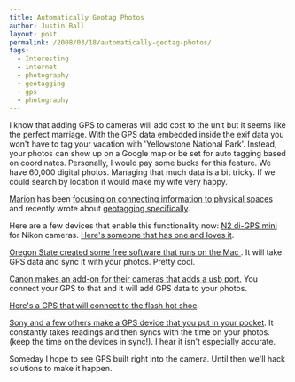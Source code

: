 ```yaml
---
title: Automatically Geotag Photos
author: Justin Ball
layout: post
permalink: /2008/03/18/automatically-geotag-photos/
tags:
  - Interesting
  - internet
  - photography
  - geotagging
  - gps
  - photography
---
```


I know that adding GPS to cameras will add cost to the unit but it seems like the perfect marriage. With the GPS data embedded inside the exif data you won't have to tag your vacation with 'Yellowstone National Park'. Instead, your photos can show up on a Google map or be set for auto tagging based on coordinates. Personally, I would pay some bucks for this feature. We have 60,000 digital photos. Managing that much data is a bit tricky. If we could search by location it would make my wife very happy.

[Marion][1] has been [focusing on connecting information to physical spaces][2] and recently wrote about [geotagging specifically][3].

 [1]: http://chickenarmpits.blogspot.com/
 [2]: http://ereigo.com/2008/03/04/the-next-big-thing/
 [3]: http://ereigo.com/2008/03/18/geotagging/

Here are a few devices that enable this functionality now:
[ N2 di-GPS mini][4] for Nikon cameras. [Here's someone that has one and loves it][5].

 [4]: http://www.dawntech.hk/di-GPS/n2.htm
 [5]: http://www.moosenewsblog.com/archives/2007/06/23/coolest-tool-ever-062307/

[Oregon State created some free software that runs on the Mac ][6]. It will take GPS data and sync it with your photos. Pretty cool.

 [6]: http://oregonstate.edu/~earlyj/gpsphotolinker/

[Canon makes an add-on for their cameras that adds a usb port.][7] You connect your GPS to that and it will add GPS data to your photos.

 [7]: http://web.canon.jp/imaging/wft/wft-e2/manual/gps/index.html

[Here's a GPS that will connect to the flash hot shoe][8].

 [8]: http://www.letsgodigital.org/en/13416/slr_camera_gps_system/

[Sony and a few others make a GPS device that you put in your pocket][9]. It constantly takes readings and then syncs with the time on your photos. (keep the time on the devices in sync!). I hear it isn't especially accurate.

 [9]: http://reviews.cnet.com/4531-10921_7-6624293.html

Someday I hope to see GPS built right into the camera. Until then we'll hack solutions to make it happen.